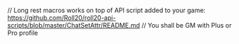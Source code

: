 // Long rest macros works on top of API script added to your game:  https://github.com/Roll20/roll20-api-scripts/blob/master/ChatSetAttr/README.md 
// You shall be GM with Plus or Pro profile


